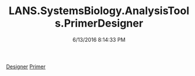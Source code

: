 ﻿---
title: LANS.SystemsBiology.AnalysisTools.PrimerDesigner
date: 6/13/2016 8:14:33 PM
---

[Designer](T-LANS.SystemsBiology.AnalysisTools.PrimerDesigner.Designer.html)
[Primer](T-LANS.SystemsBiology.AnalysisTools.PrimerDesigner.Primer.html)

